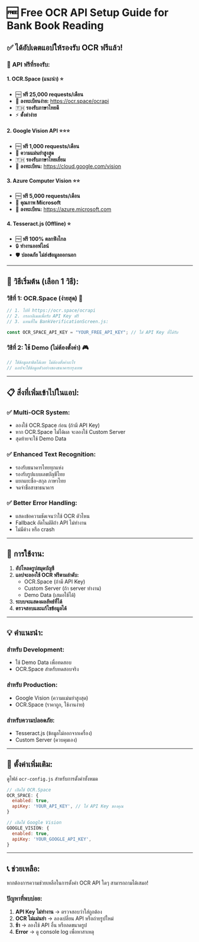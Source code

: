 # 🆓 Free OCR API Setup Guide for Bank Book Reading

## ✅ ได้อัปเดตแอปให้รองรับ OCR ฟรีแล้ว!

### 🎯 **API ฟรีที่รองรับ:**

#### 1. **OCR.Space (แนะนำ)** ⭐
- 🆓 **ฟรี 25,000 requests/เดือน**
- 📝 **ลงทะเบียนง่าย:** https://ocr.space/ocrapi
- 🇹🇭 **รองรับภาษาไทยดี**
- ⚡ **ตั้งค่าง่าย**

#### 2. **Google Vision API** ⭐⭐⭐
- 🆓 **ฟรี 1,000 requests/เดือน**
- 🎯 **ความแม่นยำสูงสุด**
- 🇹🇭 **รองรับภาษาไทยเยี่ยม**
- 📝 **ลงทะเบียน:** https://cloud.google.com/vision

#### 3. **Azure Computer Vision** ⭐⭐
- 🆓 **ฟรี 5,000 requests/เดือน**
- 🏢 **คุณภาพ Microsoft**
- 📝 **ลงทะเบียน:** https://azure.microsoft.com

#### 4. **Tesseract.js (Offline)** ⭐
- 🆓 **ฟรี 100% ตลกฟิงไกล**
- 🔒 **ทำงานออฟไลน์**
- 🛡️ **ปลอดภัย ไม่ส่งข้อมูลออกนอก**

---

## 🚀 **วิธีเริ่มต้น (เลือก 1 วิธี):**

### **วิธีที่ 1: OCR.Space (ง่ายสุด)** 🥇
```javascript
// 1. ไปที่ https://ocr.space/ocrapi
// 2. กรอกอีเมลเพื่อรับ API Key ฟรี
// 3. แทนที่ใน BankVerificationScreen.js:

const OCR_SPACE_API_KEY = "YOUR_FREE_API_KEY"; // ใส่ API Key ที่ได้รับ
```

### **วิธีที่ 2: ใช้ Demo (ไม่ต้องตั้งค่า)** 🎮
```javascript
// ใช้ข้อมูลสาธิตได้เลย ไม่ต้องตั้งค่าอะไร
// แอปจะใช้ข้อมูลตัวอย่างของธนาคารกรุงเทพ
```

---

## 📋 **สิ่งที่เพิ่มเข้าไปในแอป:**

### ✅ **Multi-OCR System:**
- ลองใช้ OCR.Space ก่อน (ถ้ามี API Key)
- หาก OCR.Space ไม่ได้ผล จะลองใช้ Custom Server
- สุดท้ายจะใช้ Demo Data

### ✅ **Enhanced Text Recognition:**
- รองรับธนาคารไทยทุกแห่ง
- รองรับรูปแบบเลขบัญชีไทย
- แยกแยะชื่อ-สกุล ภาษาไทย
- จดจำชื่อสาขาธนาคาร

### ✅ **Better Error Handling:**
- แสดงข้อความชัดเจนว่าใช้ OCR ตัวไหน
- Fallback อัตโนมัติถ้า API ไม่ทำงาน
- ไม่มีค้าง หรือ crash

---

## 🎯 **การใช้งาน:**

1. **อัปโหลดรูปสมุดบัญชี**
2. **แอปจะลองใช้ OCR ฟรีตามลำดับ:**
   - OCR.Space (ถ้ามี API Key)
   - Custom Server (ถ้า server ทำงาน)
   - Demo Data (เสมอใช้ได้)
3. **ระบบจะแสดงผลลัพธ์ที่ได้**
4. **ตรวจสอบและแก้ไขข้อมูลได้**

---

## 💡 **คำแนะนำ:**

### **สำหรับ Development:**
- ใช้ Demo Data เพื่อทดสอบ
- OCR.Space สำหรับทดสอบจริง

### **สำหรับ Production:**
- Google Vision (ความแม่นยำสูงสุด)
- OCR.Space (ราคาถูก, ใช้งานง่าย)

### **สำหรับความปลอดภัย:**
- Tesseract.js (ข้อมูลไม่ออกจากเครื่อง)
- Custom Server (ควบคุมเอง)

---

## 🔧 **ตั้งค่าเพิ่มเติม:**

ดูไฟล์ `ocr-config.js` สำหรับการตั้งค่าทั้งหมด

```javascript
// เปิดใช้ OCR.Space
OCR_SPACE: {
  enabled: true,
  apiKey: 'YOUR_API_KEY', // ใส่ API Key ของคุณ
}

// เปิดใช้ Google Vision
GOOGLE_VISION: {
  enabled: true,
  apiKey: 'YOUR_GOOGLE_API_KEY',
}
```

---

## 📞 **ช่วยเหลือ:**

หากต้องการความช่วยเหลือในการตั้งค่า OCR API ใดๆ สามารถถามได้เสมอ!

### **ปัญหาที่พบบ่อย:**
1. **API Key ไม่ทำงาน** → ตรวจสอบว่าใส่ถูกต้อง
2. **OCR ไม่แม่นยำ** → ลองเปลี่ยน API หรือถ่ายรูปใหม่
3. **ช้า** → ลองใช้ API อื่น หรือลดขนาดรูป
4. **Error** → ดู console log เพื่อหาสาเหตุ
